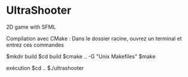 UltraShooter
============

2D game with SFML

Compilation avec CMake :
Dans le dossier racine, ouvrez un terminal et entrez ces commandes

$mkdir build
$cd build
$cmake .. -G "Unix Makefiles"
$make

exécution
$cd ..
$./ultrashooter